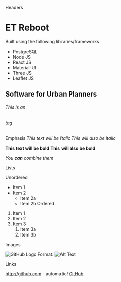 ﻿Headers
# ET Reboot
Built using the following libraries/frameworks
* PostgreSQL
* Node JS
* React JS
* Material-UI 
* Three JS
* Leaflet JS

## Software for Urban Planners
###### This is an <h6> tag


Emphasis
*This text will be italic*
_This will also be italic_

**This text will be bold**
__This will also be bold__

_You **can** combine them_


Lists

Unordered
* Item 1
* Item 2
  * Item 2a
  * Item 2b
Ordered
1. Item 1
1. Item 2
1. Item 3
   1. Item 3a
   1. Item 3b


Images

![GitHub Logo](/images/logo.png)
Format: ![Alt Text](url)

Links

http://github.com - automatic!
[GitHub](http://github.com)